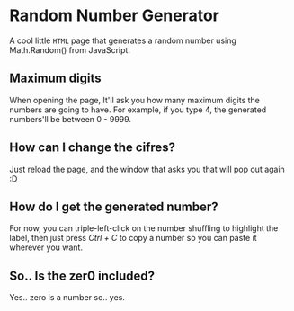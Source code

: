
# Random Number Generator
A cool little  `HTML` page that generates a random number using Math.Random() from JavaScript.

## Maximum digits
 When opening the page, It'll ask you how many maximum digits the numbers are going to have. For example, if you type 4, the generated numbers'll be between 0 - 9999.

## How can I change the cifres?
Just reload the page, and the window that asks you that will pop out again  :D

## How do I get the generated number?
For now, you can triple-left-click on the number shuffling to highlight the label, then just press *Ctrl + C* to copy a number so you can paste it wherever you want.

## So.. Is the zer0 included?
Yes.. zero is a number so.. yes.
